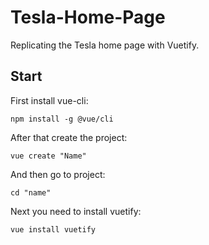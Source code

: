 # Tesla-Home-Page

Replicating the Tesla home page with Vuetify.

## Start
First install vue-cli:
```shell
npm install -g @vue/cli
```

After that create the project:
```shell
vue create "Name"
```

And then go to project:
```shell
cd "name"
```

Next you need to install vuetify:
```shell
vue install vuetify
```
